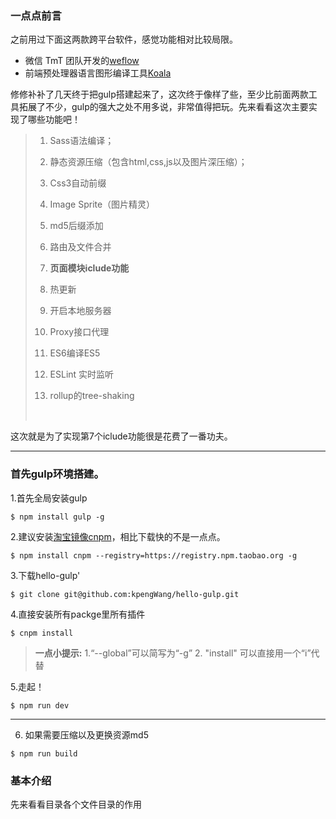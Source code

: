 ### 一点点前言
之前用过下面这两款跨平台软件，感觉功能相对比较局限。

 - 微信 TmT 团队开发的[weflow](https://weflow.io/)
 - 前端预处理器语言图形编译工具[Koala](http://koala-app.com/index-zh.html)

修修补补了几天终于把gulp搭建起来了，这次终于像样了些，至少比前面两款工具拓展了不少，gulp的强大之处不用多说，非常值得把玩。先来看看这次主要实现了哪些功能吧！

>1. Sass语法编译；
>
>2. 静态资源压缩（包含html,css,js以及图片深压缩）；
>
>3. Css3自动前缀
>
>4. Image Sprite（图片精灵）
>
>5. md5后缀添加
>
>6. 路由及文件合并
>
>7. **页面模块iclude功能**
>
>8. 热更新
>
>9. 开启本地服务器
>
>10. Proxy接口代理
>
>11. ES6编译ES5
>
>12. ESLint 实时监听
>
>13. rollup的tree-shaking
>
>    ​

这次就是为了实现第7个iclude功能很是花费了一番功夫。

----
### 首先gulp环境搭建。

1.首先全局安装gulp
```
$ npm install gulp -g
```

2.建议安装[淘宝镜像cnpm](https://npm.taobao.org/)，相比下载快的不是一点点。
```
$ npm install cnpm --registry=https://registry.npm.taobao.org -g 
```
3.下载hello-gulp'
```
$ git clone git@github.com:kpengWang/hello-gulp.git
```
4.直接安装所有packge里所有插件
```
$ cnpm install
```
>**一点小提示:**
>1.“--global”可以简写为“-g”
>2. "install"  可以直接用一个“i”代替

5.走起！
```
$ npm run dev
```
----

6.  如果需要压缩以及更换资源md5
```
$ npm run build
```

### 基本介绍

先来看看目录各个文件目录的作用